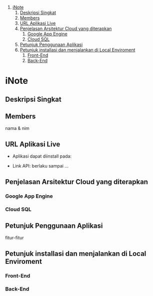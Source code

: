 1. [iNote](#inote)
   1. [Deskripsi Singkat](#deskripsi-singkat)
   1. [Members](#members)
   1. [URL Aplikasi Live](#url-aplikasi-live)
   1. [Penjelasan Arsitektur Cloud yang diterapkan](#penjelasan-arsitektur-cloud-yang-diterapkan)
      1. [Google App Engine](#google-app-engine)
      2. [Cloud SQL](#cloud-sql)
   1. [Petunjuk Penggunaan Aplikasi](#petunjuk-penggunaan-aplikasi)
   1. [Petunjuk installasi dan menjalankan di Local Enviroment](#petunjuk-installasi-dan-menjalankan-di-local-enviroment)
      1. [Front-End](#front-end)
      2. [Back-End](#back-end)

# iNote

## Deskripsi Singkat

## Members

nama & nim

## URL Aplikasi Live

- Aplikasi dapat diinstall pada:

- Link API: berlaku sampai ...

## Penjelasan Arsitektur Cloud yang diterapkan

### Google App Engine

### Cloud SQL

## Petunjuk Penggunaan Aplikasi

fitur-fitur

<a id="part50"></a>

## Petunjuk installasi dan menjalankan di Local Enviroment

### Front-End

### Back-End
